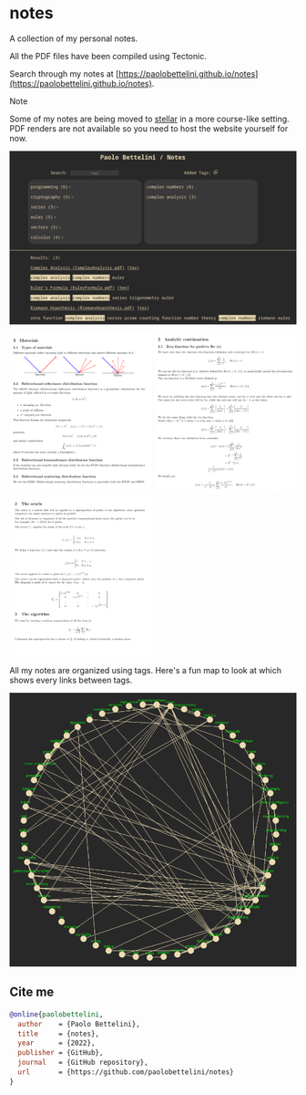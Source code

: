 # notes
A collection of my personal notes.

All the PDF files have been compiled using Tectonic.

Search through my notes at [https://paolobettelini.github.io/notes](https://paolobettelini.github.io/notes).

> [!NOTE]
> Some of my notes are being moved to [stellar](./stellar) in a more course-like setting.
> PDF renders are not available so you need to host the website yourself for now.

![website preview](./media/website.png)

<p float="center">
  <img src="./media/examples/example1.png" width="250" />
  <img src="./media/examples/example2.png" width="250" /> 
  <img src="./media/examples/example3.png" width="250" />
</p>

All my notes are organized using tags.
Here's a fun map to look at which shows every links between tags.


![tags graph](./media/tags.png)

## Cite me
```bib
@online{paolobettelini,
  author    = {Paolo Bettelini},
  title     = {notes},
  year      = {2022},
  publisher = {GitHub},
  journal   = {GitHub repository},
  url       = {https://github.com/paolobettelini/notes}
}
```